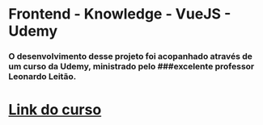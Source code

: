 # Frontend - Knowledge - VueJS - Udemy

### O desenvolvimento desse projeto foi acopanhado através de um curso da Udemy, ministrado pelo ###excelente professor Leonardo Leitão. 

# [Link do curso](https://www.udemy.com/course/vue-js-completo/)
